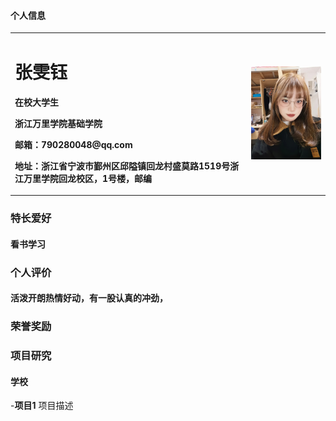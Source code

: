 #### 个人信息
<table border="0">
  <tr>
    <td width="75%">
      <h1>张雯钰</h1>
      <p><b>在校大学生</b></p>
      <p><b>浙江万里学院基础学院</b></p>
      <p><b>邮箱：790280048@qq.com</b></p>
      <p><b>地址：浙江省宁波市鄞州区邱隘镇回龙村盛莫路1519号浙江万里学院回龙校区，1号楼，邮编</b></p>
    </td>
    <td width="25%">
      <img src="/retouch_20201121150140.jpg" width="100%">      
    </td>
  </tr>
</table>


### 特长爱好
#### 看书学习

### 个人评价
#### 活泼开朗热情好动，有一股认真的冲劲，

### 荣誉奖励


### 项目研究
#### 学校
-**项目1**
项目描述
